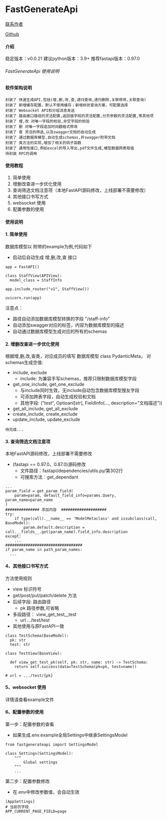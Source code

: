 
# FastGenerateApi

[联系作者](https://github.com/ShiLiangAPI)

[Github](https://github.com/ShiLiangAPI)

#### 介绍
稳定版本：v0.0.21
建议python版本：3.9+
推荐fastapi版本：0.97.0

###### FastGenerateApi 使用说明


#### 软件架构说明

```
封装了 快速生成API,包括(增,删,改,查,递归查询,递归删除,关联修改,关联查询)
封装了 新增缓存配置，默认不使用缓存；新增树状查询方案，可配置选择
封装了 Websocket API和分组消息发送
封装了 路由接口路径的灵活配置,返回值字段的灵活配置,分页参数的灵活配置,等其他项
封装了 增,改 对唯一字段的校验,非空字段的校验
封装了 删 对唯一字段追加时间戳格式修改
封装了 查 灵活的筛选,以及swagger文档的自动生成
封装了 通过数据库模型,自动生成schemas,并swagger附带文档
封装了 类方法的实现,增加了相关的钩子函数
封装了 通用性接口,例如excel的导入导出,pdf文件生成,模型数据跨表取值
待封装 RPC的调用
```

#### 使用教程

1.  简单使用
2.  增删改查进一步优化使用
3.  查询筛选文档注意项（本地FastAPI源码修改，上线部署不需要修改）
4.  其他接口书写方式
5.  websocket 使用
6.  配置参数的使用

#### 使用说明

#### 1. 简单使用

数据库模型以 附带的example为例,代码如下
- 启动后自动生成 增,删,改,查 接口
```
app = FastAPI()

class StaffView(APIView):
  model_class = StaffInfo

app.include_router("v1", StaffView())

uvicorn.run(app)
```
注意点：
- 路径自动添加数据库模型转换的字段 "/staff-info"
- 自动添加swagger对应的标签，内容为数据库模型的描述
- 自动通过数据库模型生成对应的所有的schemas

#### 2. 增删改查进一步优化使用
根据增,删,改,查类，对应成员的填写
数据库模型 class PydanticMeta， 对schemas生成空值:
- include, exclude
  - include: 为兼容手写schemas，推荐只限制数据库模型字段
- get_one_include, get_one_exclude
  - 与include同时生效，无include自动包含数据库模型搜友字段
  - 可添加跨表字段，自动生成校验和文档
  - 其他字段: ("test", Optioanl[str], FieldInfo(..., description="文档描述"))
- get_all_include, get_all_exclude
- create_include, create_exclude
- update_include, update_exclude

```
待完成...
```

#### 3. 查询筛选文档注意项
本地FastAPI源码修改，上线部署不需要修改
- (fastapi == 0.97.0、0.87.0)源码修改
    - 文件路径：fastapi/dependencies/utils.py/第302行
    - 可搜索方法：get_dependant
```
...
param_field = get_param_field(
    param=param, default_field_info=params.Query, param_name=param_name
)
############### 添加内容  ####################
try:
	if type(call).__name__ == 'ModelMetaclass' and issubclass(call, BaseModel):
	    param.default.description = call.__fields__.get(param_name).field_info.description  
except:
    ...
##################################
if param_name in path_param_names:
  ...
```

#### 4、其他接口书写方式
方法使用规则
- view 标识符号
- get/post/put/patch/delete 方法
- 后续字段: 路由路径
    - pk 路径参数,可省略
- 多段路径： view_get_test__test
    - url .../test/test
- 其他使用与原FastAPI一致
```
class TestSchema(BaseModel):
  pk: str
  test: str

class TestView(BaseView):

  def view_get_test_pk(self, pk: str, name: str) -> TestSchema:
    return self.success(data=TestSchema(pk=pk, test=name))

# url = .../test/{pk}
```

#### 5、websocket 使用
详情请查看example文件

#### 6、配置参数的使用
第一步：配置参数的查看
- 如果生成.env.example全局Settings中继承SettingsModel
```
from fastgenerateapi import SettingsModel

class Settings(SettingsModel):
    """
        Global settings
    """
    ...
```
第二步：配置参数修改
- 在.env中修改参数值，会自动生效
```
[AppSettings]
# 当前页字段
APP_CURRENT_PAGE_FIELD=page
```





















